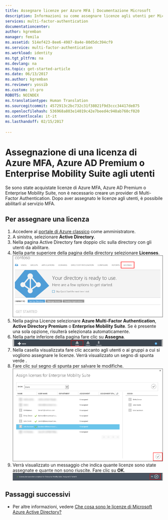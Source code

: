 ```yaml
---
title: Assegnare licenze per Azure MFA | Documentazione Microsoft
description: Informazioni su come assegnare licenze agli utenti per Microsoft Azure multi-Factor Authentication.
services: multi-factor-authentication
documentationcenter: 
author: kgremban
manager: femila
ms.assetid: 514ef423-8ee6-4987-8a4e-80d5dc394cf9
ms.service: multi-factor-authentication
ms.workload: identity
ms.tgt_pltfrm: na
ms.devlang: na
ms.topic: get-started-article
ms.date: 06/13/2017
ms.author: kgremban
ms.reviewer: yossib
ms.custom: it-pro
ROBOTS: NOINDEX
ms.translationtype: Human Translation
ms.sourcegitcommit: 4572913c2bc732c31f38021f9d3ccc34417de875
ms.openlocfilehash: 536968a803e14019c42e7beed4c948ab760cf020
ms.contentlocale: it-it
ms.lasthandoff: 02/15/2017

---
```

# <a name="assigning-an-azure-mfa-azure-ad-premium-or-enterprise-mobility-license-to-users"></a>Assegnazione di una licenza di Azure MFA, Azure AD Premium o Enterprise Mobility Suite agli utenti
Se sono state acquistate licenze di Azure MFA, Azure AD Premium o Enterprise Mobility Suite, non è necessario creare un provider di Multi-Factor Authentication. Dopo aver assegnato le licenze agli utenti, è possibile abilitarli al servizio MFA.

## <a name="to-assign-a-license"></a>Per assegnare una licenza
1. Accedere al [portale di Azure classico](https://manage.windowsazure.com) come amministratore.
2. A sinistra, selezionare **Active Directory**.
3. Nella pagina Active Directory fare doppio clic sulla directory con gli utenti da abilitare.
4. Nella parte superiore della pagina della directory selezionare **Licenses**.
   ![Assegnare licenze](./media/multi-factor-authentication-get-started-assign-licenses/assign1.png)
5. Nella pagina Licenze selezionare **Azure Multi-Factor Authentication**, **Active Directory Premium** o **Enterprise Mobility Suite**.  Se è presente una sola opzione, risulterà selezionata automaticamente.
6. Nella parte inferiore della pagina fare clic su **Assegna**.
   ![Assegnare licenze](./media/multi-factor-authentication-get-started-assign-licenses/assign3.png)
7. Nella casella visualizzata fare clic accanto agli utenti o ai gruppi a cui si vogliono assegnare le licenze.  Verrà visualizzato un segno di spunta verde .
8. Fare clic sul segno di spunta per salvare le modifiche.
   ![Assegnare licenze](./media/multi-factor-authentication-get-started-assign-licenses/assign4.png)
9. Verrà visualizzato un messaggio che indica quante licenze sono state assegnate e quante non sono riuscite.  Fare clic su **OK**.
   ![Assegnare licenze](./media/multi-factor-authentication-get-started-assign-licenses/assign5.png)

## <a name="next-steps"></a>Passaggi successivi

- Per altre informazioni, vedere [Che cosa sono le licenze di Microsoft Azure Active Directory?](../active-directory/active-directory-licensing-what-is.md)

